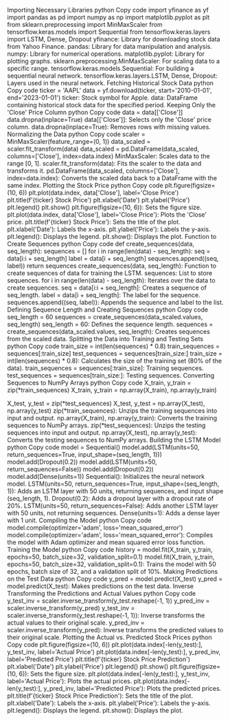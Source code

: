 
Importing Necessary Libraries
python
Copy code
import yfinance as yf
import pandas as pd
import numpy as np
import matplotlib.pyplot as plt
from sklearn.preprocessing import MinMaxScaler
from tensorflow.keras.models import Sequential
from tensorflow.keras.layers import LSTM, Dense, Dropout
yfinance: Library for downloading stock data from Yahoo Finance.
pandas: Library for data manipulation and analysis.
numpy: Library for numerical operations.
matplotlib.pyplot: Library for plotting graphs.
sklearn.preprocessing.MinMaxScaler: For scaling data to a specific range.
tensorflow.keras.models.Sequential: For building a sequential neural network.
tensorflow.keras.layers.LSTM, Dense, Dropout: Layers used in the neural network.
Fetching Historical Stock Data
python
Copy code
ticker = 'AAPL'
data = yf.download(ticker, start='2010-01-01', end='2023-01-01')
ticker: Stock symbol for Apple.
data: DataFrame containing historical stock data for the specified period.
Keeping Only the 'Close' Price Column
python
Copy code
data = data[['Close']]
data.dropna(inplace=True)
data[['Close']]: Selects only the 'Close' price column.
data.dropna(inplace=True): Removes rows with missing values.
Normalizing the Data
python
Copy code
scaler = MinMaxScaler(feature_range=(0, 1))
data_scaled = scaler.fit_transform(data)
data_scaled = pd.DataFrame(data_scaled, columns=['Close'], index=data.index)
MinMaxScaler: Scales data to the range [0, 1].
scaler.fit_transform(data): Fits the scaler to the data and transforms it.
pd.DataFrame(data_scaled, columns=['Close'], index=data.index): Converts the scaled data back to a DataFrame with the same index.
Plotting the Stock Price
python
Copy code
plt.figure(figsize=(10, 6))
plt.plot(data.index, data['Close'], label='Close Price')
plt.title(f'{ticker} Stock Price')
plt.xlabel('Date')
plt.ylabel('Price')
plt.legend()
plt.show()
plt.figure(figsize=(10, 6)): Sets the figure size.
plt.plot(data.index, data['Close'], label='Close Price'): Plots the 'Close' price.
plt.title(f'{ticker} Stock Price'): Sets the title of the plot.
plt.xlabel('Date'): Labels the x-axis.
plt.ylabel('Price'): Labels the y-axis.
plt.legend(): Displays the legend.
plt.show(): Displays the plot.
Function to Create Sequences
python
Copy code
def create_sequences(data, seq_length):
    sequences = []
    for i in range(len(data) - seq_length):
        seq = data[i:i + seq_length]
        label = data[i + seq_length]
        sequences.append((seq, label))
    return sequences
create_sequences(data, seq_length): Function to create sequences of data for training the LSTM.
sequences: List to store sequences.
for i in range(len(data) - seq_length): Iterates over the data to create sequences.
seq = data[i:i + seq_length]: Creates a sequence of seq_length.
label = data[i + seq_length]: The label for the sequence.
sequences.append((seq, label)): Appends the sequence and label to the list.
Defining Sequence Length and Creating Sequences
python
Copy code
seq_length = 60
sequences = create_sequences(data_scaled.values, seq_length)
seq_length = 60: Defines the sequence length.
sequences = create_sequences(data_scaled.values, seq_length): Creates sequences from the scaled data.
Splitting the Data into Training and Testing Sets
python
Copy code
train_size = int(len(sequences) * 0.8)
train_sequences = sequences[:train_size]
test_sequences = sequences[train_size:]
train_size = int(len(sequences) * 0.8): Calculates the size of the training set (80% of the data).
train_sequences = sequences[:train_size]: Training sequences.
test_sequences = sequences[train_size:]: Testing sequences.
Converting Sequences to NumPy Arrays
python
Copy code
X_train, y_train = zip(*train_sequences)
X_train, y_train = np.array(X_train), np.array(y_train)

X_test, y_test = zip(*test_sequences)
X_test, y_test = np.array(X_test), np.array(y_test)
zip(*train_sequences): Unzips the training sequences into input and output.
np.array(X_train), np.array(y_train): Converts the training sequences to NumPy arrays.
zip(*test_sequences): Unzips the testing sequences into input and output.
np.array(X_test), np.array(y_test): Converts the testing sequences to NumPy arrays.
Building the LSTM Model
python
Copy code
model = Sequential()
model.add(LSTM(units=50, return_sequences=True, input_shape=(seq_length, 1)))
model.add(Dropout(0.2))
model.add(LSTM(units=50, return_sequences=False))
model.add(Dropout(0.2))
model.add(Dense(units=1))
Sequential(): Initializes the neural network model.
LSTM(units=50, return_sequences=True, input_shape=(seq_length, 1)): Adds an LSTM layer with 50 units, returning sequences, and input shape (seq_length, 1).
Dropout(0.2): Adds a dropout layer with a dropout rate of 20%.
LSTM(units=50, return_sequences=False): Adds another LSTM layer with 50 units, not returning sequences.
Dense(units=1): Adds a dense layer with 1 unit.
Compiling the Model
python
Copy code
model.compile(optimizer='adam', loss='mean_squared_error')
model.compile(optimizer='adam', loss='mean_squared_error'): Compiles the model with Adam optimizer and mean squared error loss function.
Training the Model
python
Copy code
history = model.fit(X_train, y_train, epochs=50, batch_size=32, validation_split=0.1)
model.fit(X_train, y_train, epochs=50, batch_size=32, validation_split=0.1): Trains the model with 50 epochs, batch size of 32, and a validation split of 10%.
Making Predictions on the Test Data
python
Copy code
y_pred = model.predict(X_test)
y_pred = model.predict(X_test): Makes predictions on the test data.
Inverse Transforming the Predictions and Actual Values
python
Copy code
y_test_inv = scaler.inverse_transform(y_test.reshape(-1, 1))
y_pred_inv = scaler.inverse_transform(y_pred)
y_test_inv = scaler.inverse_transform(y_test.reshape(-1, 1)): Inverse transforms the actual values to their original scale.
y_pred_inv = scaler.inverse_transform(y_pred): Inverse transforms the predicted values to their original scale.
Plotting the Actual vs. Predicted Stock Prices
python
Copy code
plt.figure(figsize=(10, 6))
plt.plot(data.index[-len(y_test):], y_test_inv, label='Actual Price')
plt.plot(data.index[-len(y_test):], y_pred_inv, label='Predicted Price')
plt.title(f'{ticker} Stock Price Prediction')
plt.xlabel('Date')
plt.ylabel('Price')
plt.legend()
plt.show()
plt.figure(figsize=(10, 6)): Sets the figure size.
plt.plot(data.index[-len(y_test):], y_test_inv, label='Actual Price'): Plots the actual prices.
plt.plot(data.index[-len(y_test):], y_pred_inv, label='Predicted Price'): Plots the predicted prices.
plt.title(f'{ticker} Stock Price Prediction'): Sets the title of the plot.
plt.xlabel('Date'): Labels the x-axis.
plt.ylabel('Price'): Labels the y-axis.
plt.legend(): Displays the legend.
plt.show(): Displays the plot.
